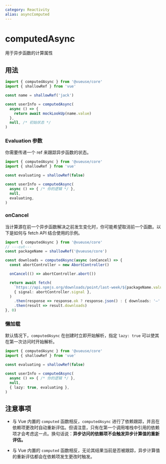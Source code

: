 ```yaml
---
category: Reactivity
alias: asyncComputed
---
```


# computedAsync

用于异步函数的计算属性

## 用法

```ts
import { computedAsync } from '@vueuse/core'
import { shallowRef } from 'vue'

const name = shallowRef('jack')

const userInfo = computedAsync(
  async () => {
    return await mockLookUp(name.value)
  },
  null, /* 初始状态 */
)
```

### Evaluation 参数

你需要传递一个 ref 来跟踪异步函数的状态。

```ts
import { computedAsync } from '@vueuse/core'
import { shallowRef } from 'vue'

const evaluating = shallowRef(false)

const userInfo = computedAsync(
  async () => { /* 你的逻辑 */ },
  null,
  evaluating,
)
```

### onCancel

当计算源在前一个异步函数解决之前发生变化时，你可能希望取消前一个函数。以下是如何与 fetch API 结合使用的示例。

```ts
import { computedAsync } from '@vueuse/core'
// ---cut---
const packageName = shallowRef('@vueuse/core')

const downloads = computedAsync(async (onCancel) => {
  const abortController = new AbortController()

  onCancel(() => abortController.abort())

  return await fetch(
    `https://api.npmjs.org/downloads/point/last-week/${packageName.value}`,
    { signal: abortController.signal },
  )
    .then(response => response.ok ? response.json() : { downloads: '—' })
    .then(result => result.downloads)
}, 0)
```

### 懒加载

默认情况下，`computedAsync` 在创建时立即开始解析，指定 `lazy: true` 可以使其在第一次访问时开始解析。

```ts
import { computedAsync } from '@vueuse/core'
import { shallowRef } from 'vue'

const evaluating = shallowRef(false)

const userInfo = computedAsync(
  async () => { /* 你的逻辑 */ },
  null,
  { lazy: true, evaluating },
)
```

## 注意事项

- 与 Vue 内置的 `computed` 函数相反，`computedAsync` 进行了依赖跟踪，并且在依赖项更改时自动重新评估。但请注意，只有在第一个调用堆栈中引用的依赖项才会考虑这一点。换句话说：**异步访问的依赖项不会触发异步计算值的重新评估。**

- 与 Vue 内置的 `computed` 函数相反，无论其结果当前是否被跟踪，异步计算值的重新评估都会在依赖项发生更改时触发。
